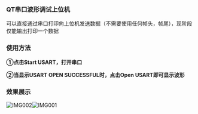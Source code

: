 ### QT串口波形调试上位机

可以直接通过串口打印向上位机发送数据（不需要使用任何帧头，帧尾），现阶段仅能输出打印一个数据



### 使用方法

**①点击Start USART，打开串口**

**②当显示USART OPEN SUCCESSFUL时，点击Open USART即可显示波形**



### 效果展示

![IMG002](C:\Users\17562\Desktop\QT_USART\QT_USART\IMG\IMG002.png)![IMG001](C:\Users\17562\Desktop\QT_USART\QT_USART\IMG\IMG001.png)
